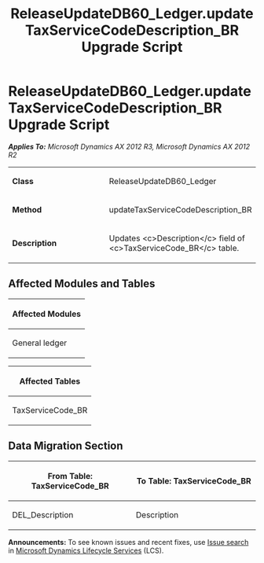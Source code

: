 ﻿---
title: ReleaseUpdateDB60_Ledger.updateTaxServiceCodeDescription_BR Upgrade Script
TOCTitle: ReleaseUpdateDB60_Ledger.updateTaxServiceCodeDescription_BR Upgrade Script
ms:assetid: b56ef66e-aa9f-4b70-7b65-113cc210ddee
ms:mtpsurl: https://msdn.microsoft.com/en-us/library/JJ737001(v=AX.60)
ms:contentKeyID: 49710683
ms.date: 05/18/2015
mtps_version: v=AX.60
---

# ReleaseUpdateDB60\_Ledger.updateTaxServiceCodeDescription\_BR Upgrade Script 


_**Applies To:** Microsoft Dynamics AX 2012 R3, Microsoft Dynamics AX 2012 R2_

<table>
<colgroup>
<col style="width: 50%" />
<col style="width: 50%" />
</colgroup>
<tbody>
<tr class="odd">
<td><p><strong>Class</strong></p></td>
<td><p>ReleaseUpdateDB60_Ledger</p></td>
</tr>
<tr class="even">
<td><p><strong>Method</strong></p></td>
<td><p>updateTaxServiceCodeDescription_BR</p></td>
</tr>
<tr class="odd">
<td><p><strong>Description</strong></p></td>
<td><p>Updates &lt;c&gt;Description&lt;/c&gt; field of &lt;c&gt;TaxServiceCode_BR&lt;/c&gt; table.</p></td>
</tr>
</tbody>
</table>


## Affected Modules and Tables

<table>
<colgroup>
<col style="width: 100%" />
</colgroup>
<thead>
<tr class="header">
<th><p>Affected Modules</p></th>
</tr>
</thead>
<tbody>
<tr class="odd">
<td><p>General ledger</p></td>
</tr>
</tbody>
</table>


<table>
<colgroup>
<col style="width: 100%" />
</colgroup>
<thead>
<tr class="header">
<th><p>Affected Tables</p></th>
</tr>
</thead>
<tbody>
<tr class="odd">
<td><p>TaxServiceCode_BR</p></td>
</tr>
</tbody>
</table>


## Data Migration Section

<table>
<colgroup>
<col style="width: 50%" />
<col style="width: 50%" />
</colgroup>
<thead>
<tr class="header">
<th><p>From Table: TaxServiceCode_BR</p></th>
<th><p>To Table: TaxServiceCode_BR</p></th>
</tr>
</thead>
<tbody>
<tr class="odd">
<td><p>DEL_Description</p></td>
<td><p>Description</p></td>
</tr>
</tbody>
</table>

  
**Announcements:** To see known issues and recent fixes, use [Issue search](http://go.microsoft.com/fwlink/?linkid=389258) in [Microsoft Dynamics Lifecycle Services](http://go.microsoft.com/fwlink/?linkid=306505) (LCS).

